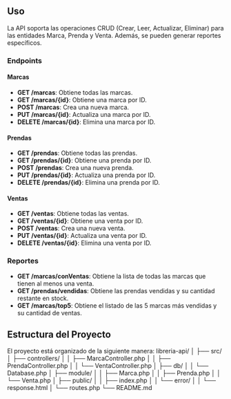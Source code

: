 ## Uso

La API soporta las operaciones CRUD (Crear, Leer, Actualizar, Eliminar) para las entidades Marca, Prenda y Venta. Además, se pueden generar reportes específicos.

### Endpoints

#### Marcas
- **GET /marcas**: Obtiene todas las marcas.
- **GET /marcas/{id}**: Obtiene una marca por ID.
- **POST /marcas**: Crea una nueva marca.
- **PUT /marcas/{id}**: Actualiza una marca por ID.
- **DELETE /marcas/{id}**: Elimina una marca por ID.

#### Prendas
- **GET /prendas**: Obtiene todas las prendas.
- **GET /prendas/{id}**: Obtiene una prenda por ID.
- **POST /prendas**: Crea una nueva prenda.
- **PUT /prendas/{id}**: Actualiza una prenda por ID.
- **DELETE /prendas/{id}**: Elimina una prenda por ID.

#### Ventas
- **GET /ventas**: Obtiene todas las ventas.
- **GET /ventas/{id}**: Obtiene una venta por ID.
- **POST /ventas**: Crea una nueva venta.
- **PUT /ventas/{id}**: Actualiza una venta por ID.
- **DELETE /ventas/{id}**: Elimina una venta por ID.

### Reportes
- **GET /marcas/conVentas**: Obtiene la lista de todas las marcas que tienen al menos una venta.
- **GET /prendas/vendidas**: Obtiene las prendas vendidas y su cantidad restante en stock.
- **GET /marcas/top5**: Obtiene el listado de las 5 marcas más vendidas y su cantidad de ventas.
## Estructura del Proyecto

El proyecto está organizado de la siguiente manera:
libreria-api/
│
├── src/
│ ├── controllers/
│ │ ├── MarcaController.php
│ │ ├── PrendaController.php
│ │ └── VentaController.php
│ ├── db/
│ │ └── Database.php
│ ├── module/
│ │ ├── Marca.php
│ │ ├── Prenda.php
│ │ └── Venta.php
│ ├── public/
│ │ ├── index.php
│ │ └── error/
│ │ └── response.html
│ └── routes.php
└── README.md